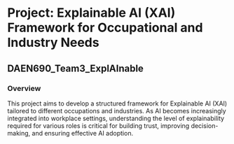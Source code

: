 # Project: Explainable AI (XAI) Framework for Occupational and Industry Needs
## DAEN690_Team3_ExplAInable
### Overview
This project aims to develop a structured framework for Explainable AI (XAI) tailored to different occupations and industries. As AI becomes increasingly integrated into workplace settings, understanding the level of explainability required for various roles is critical for building trust, improving decision-making, and ensuring effective AI adoption.
